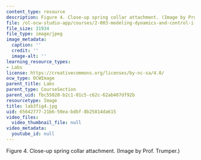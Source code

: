 ```yaml
---
content_type: resource
description: Figure 4. Close-up spring collar attachment. (Image by Prof. Trumper.)
file: /ol-ocw-studio-app/courses/2-003-modeling-dynamics-and-control-i-spring-2005/6564277721b650eabdbf8b25814da615_lab3fig4.jpg
file_size: 31934
file_type: image/jpeg
image_metadata:
  caption: ''
  credit: ''
  image-alt: ''
learning_resource_types:
- Labs
license: https://creativecommons.org/licenses/by-nc-sa/4.0/
ocw_type: OCWImage
parent_title: Labs
parent_type: CourseSection
parent_uid: fbc55028-b2c1-01c5-c62c-62ab407df92b
resourcetype: Image
title: lab3fig4.jpg
uid: 65642777-21b6-50ea-bdbf-8b25814da615
video_files:
  video_thumbnail_file: null
video_metadata:
  youtube_id: null
---
```

Figure 4. Close-up spring collar attachment. (Image by Prof. Trumper.)